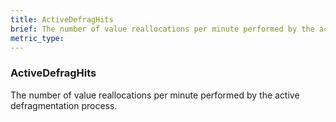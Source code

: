 ```yaml
---
title: ActiveDefragHits
brief: The number of value reallocations per minute performed by the active defragmentation process.
metric_type:
---
```

### ActiveDefragHits

The number of value reallocations per minute performed by the active defragmentation process.
